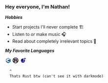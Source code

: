 ### Hey everyone, I'm Nathan!

***Hobbies***
* Start projects I'll never complete 🏗️
* Listen to *or* make music 🎧
* Read about completely irrelevant topics 📖

***My Favorite Languages***
<p float="left">
  <img src="https://raw.githubusercontent.com/github/explore/f3e22f0dca2be955676bc70d6214b95b13354ee8/topics/c/c.png" width="20" height="20" />
  <img src="https://raw.githubusercontent.com/github/explore/f3e22f0dca2be955676bc70d6214b95b13354ee8/topics/rust/rust.png" width="20" height="20" />
  <img src="https://raw.githubusercontent.com/github/explore/f3e22f0dca2be955676bc70d6214b95b13354ee8/topics/lua/lua.png" width="20" height="20" />
</p>

      ^
      Thats Rust btw (can't see it with darkmode)


